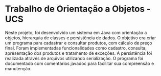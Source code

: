 # Trabalho de Orientação a Objetos - UCS

Neste projeto, foi desenvolvido um sistema em Java com orientação a objetos, hierarquia de classes e persistência de dados. O objetivo era criar um programa para cadastrar e consultar produtos, com cálculo de preço final. Foram implementadas funcionalidades como cadastro, consulta, apresentação dos produtos e tratamento de exceções. A persistência foi realizada através de arquivos utilizando serialização. O programa foi documentado com comentários javadoc para facilitar sua compreensão e manutenção.
